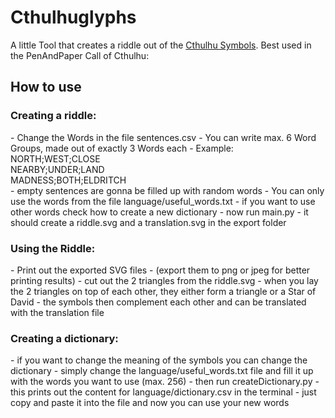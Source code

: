 <h1>Cthulhuglyphs</h1>


A little Tool that creates a riddle out of the <a href="https://lovecraftzine.com/wp-content/uploads/2013/04/lovecraft-bestiary.jpg"> Cthulhu Symbols</a>.
Best used in the PenAndPaper Call of Cthulhu:

<h2>How to use</h2>
<h3>Creating a riddle:</h3>
- Change the Words in the file sentences.csv
  - You can write max. 6 Word Groups, made out of exactly 3 Words each
  - Example: <br>
  NORTH;WEST;CLOSE<br>
  NEARBY;UNDER;LAND <br>
  MADNESS;BOTH;ELDRITCH<br>
  - empty sentences are gonna be filled up with random words
  - You can only use the words from the file language/useful_words.txt
  - if you want to use other words check how to create a new dictionary
- now run main.py
- it should create a riddle.svg and a translation.svg in the export folder

<h3>Using the Riddle:</h3>
- Print out the exported SVG files
  - (export them to png  or jpeg for better printing results)
- cut out the 2 triangles from the riddle.svg
- when you lay the 2 triangles on top of each other, they either form a triangle or a Star of David
- the symbols then complement each other and can be translated with the translation file 

<h3>Creating a dictionary:</h3>
- if you want to change the meaning of the symbols you can change the dictionary
- simply change the language/useful_words.txt file and fill it up with the words you want to use (max. 256)
- then run createDictionary.py
- this prints out the content for language/dictionary.csv in the terminal
- just copy and paste it into the file and now you can use your new words 

